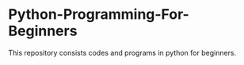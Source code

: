 # Python-Programming-For-Beginners
This repository consists codes and programs in python for beginners.
